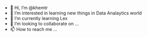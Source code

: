 - 👋 Hi, I’m @khemtr
- 👀 I’m interested in learning new things in Data Analaytics world
- 🌱 I’m currently learning Lex
- 💞️ I’m looking to collaborate on ...
- 📫 How to reach me ...

<!---
khemtr/khemtr is a ✨ special ✨ repository because its `README.md` (this file) appears on your GitHub profile.
You can click the Preview link to take a look at your changes.
--->
